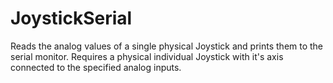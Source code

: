 # JoystickSerial
Reads the analog values of a single physical Joystick and prints them to the serial monitor. Requires a physical individual Joystick with it's axis connected to the specified analog inputs.

